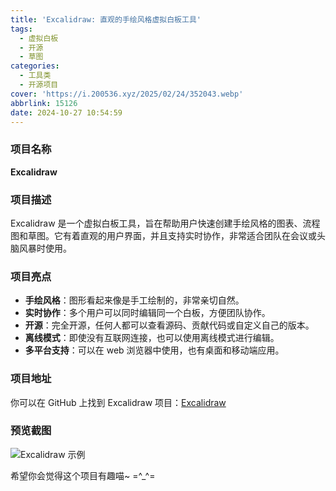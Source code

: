 ```yaml
---
title: 'Excalidraw: 直观的手绘风格虚拟白板工具'
tags:
  - 虚拟白板
  - 开源
  - 草图
categories:
  - 工具类
  - 开源项目
cover: 'https://i.200536.xyz/2025/02/24/352043.webp'
abbrlink: 15126
date: 2024-10-27 10:54:59
---
```


### 项目名称
**Excalidraw**

### 项目描述
Excalidraw 是一个虚拟白板工具，旨在帮助用户快速创建手绘风格的图表、流程图和草图。它有着直观的用户界面，并且支持实时协作，非常适合团队在会议或头脑风暴时使用。

### 项目亮点
- **手绘风格**：图形看起来像是手工绘制的，非常亲切自然。
- **实时协作**：多个用户可以同时编辑同一个白板，方便团队协作。
- **开源**：完全开源，任何人都可以查看源码、贡献代码或自定义自己的版本。
- **离线模式**：即使没有互联网连接，也可以使用离线模式进行编辑。
- **多平台支持**：可以在 web 浏览器中使用，也有桌面和移动端应用。

### 项目地址
你可以在 GitHub 上找到 Excalidraw 项目：[Excalidraw](https://github.com/excalidraw/excalidraw)

### 预览截图
![Excalidraw 示例](https://camo.githubusercontent.com/6ec32694af5608860f01a5ca63d55ea6f28eaa3caec10e0cb86d9d1936c43bf4/68747470733a2f2f657863616c69647261772e6e7963332e63646e2e6469676974616c6f6365616e7370616365732e636f6d2f67697468756225324670726f647563745f73686f77636173652e706e67)

希望你会觉得这个项目有趣喵~ =^_^=